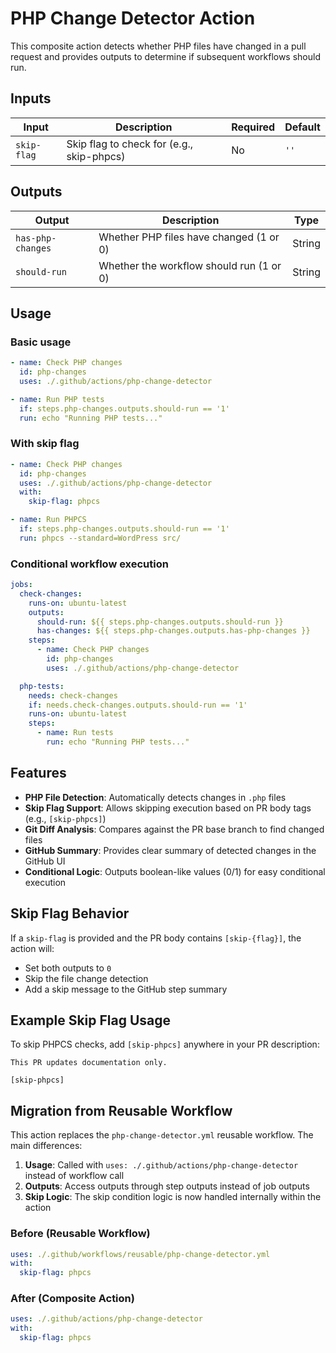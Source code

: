 # PHP Change Detector Action

This composite action detects whether PHP files have changed in a pull request and provides outputs to determine if subsequent workflows should run.

## Inputs

| Input | Description | Required | Default |
|-------|-------------|----------|---------|
| `skip-flag` | Skip flag to check for (e.g., skip-phpcs) | No | `''` |

## Outputs

| Output | Description | Type |
|--------|-------------|------|
| `has-php-changes` | Whether PHP files have changed (1 or 0) | String |
| `should-run` | Whether the workflow should run (1 or 0) | String |

## Usage

### Basic usage

```yaml
- name: Check PHP changes
  id: php-changes
  uses: ./.github/actions/php-change-detector

- name: Run PHP tests
  if: steps.php-changes.outputs.should-run == '1'
  run: echo "Running PHP tests..."
```

### With skip flag

```yaml
- name: Check PHP changes
  id: php-changes
  uses: ./.github/actions/php-change-detector
  with:
    skip-flag: phpcs

- name: Run PHPCS
  if: steps.php-changes.outputs.should-run == '1'
  run: phpcs --standard=WordPress src/
```

### Conditional workflow execution

```yaml
jobs:
  check-changes:
    runs-on: ubuntu-latest
    outputs:
      should-run: ${{ steps.php-changes.outputs.should-run }}
      has-changes: ${{ steps.php-changes.outputs.has-php-changes }}
    steps:
      - name: Check PHP changes
        id: php-changes
        uses: ./.github/actions/php-change-detector

  php-tests:
    needs: check-changes
    if: needs.check-changes.outputs.should-run == '1'
    runs-on: ubuntu-latest
    steps:
      - name: Run tests
        run: echo "Running PHP tests..."
```

## Features

- **PHP File Detection**: Automatically detects changes in `.php` files
- **Skip Flag Support**: Allows skipping execution based on PR body tags (e.g., `[skip-phpcs]`)
- **Git Diff Analysis**: Compares against the PR base branch to find changed files
- **GitHub Summary**: Provides clear summary of detected changes in the GitHub UI
- **Conditional Logic**: Outputs boolean-like values (0/1) for easy conditional execution

## Skip Flag Behavior

If a `skip-flag` is provided and the PR body contains `[skip-{flag}]`, the action will:
- Set both outputs to `0`
- Skip the file change detection
- Add a skip message to the GitHub step summary

## Example Skip Flag Usage

To skip PHPCS checks, add `[skip-phpcs]` anywhere in your PR description:

```
This PR updates documentation only.

[skip-phpcs]
```

## Migration from Reusable Workflow

This action replaces the `php-change-detector.yml` reusable workflow. The main differences:

1. **Usage**: Called with `uses: ./.github/actions/php-change-detector` instead of workflow call
2. **Outputs**: Access outputs through step outputs instead of job outputs
3. **Skip Logic**: The skip condition logic is now handled internally within the action

### Before (Reusable Workflow)
```yaml
uses: ./.github/workflows/reusable/php-change-detector.yml
with:
  skip-flag: phpcs
```

### After (Composite Action)
```yaml
uses: ./.github/actions/php-change-detector
with:
  skip-flag: phpcs
```
